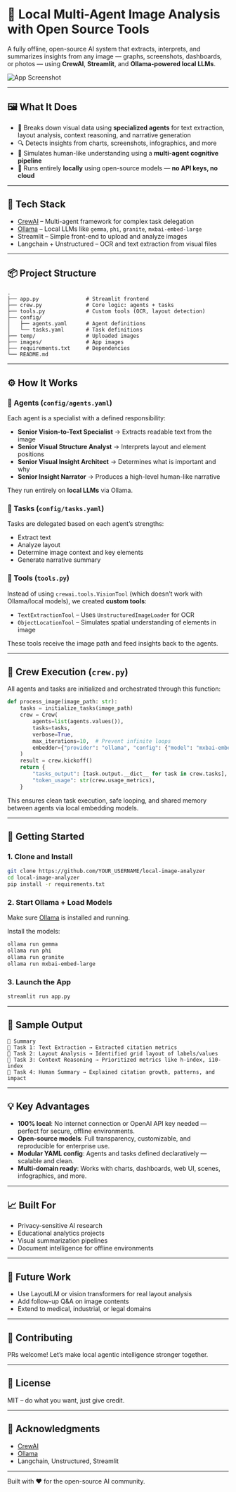 # 🧠 Local Multi-Agent Image Analysis with Open Source Tools


A fully offline, open-source AI system that extracts, interprets, and summarizes insights from any image — graphs, screenshots, dashboards, or photos — using **CrewAI**, **Streamlit**, and **Ollama-powered local LLMs**.

![App Screenshot](ImageAnalyser/images/app.png)

---

## 🖼️ What It Does

- 🧩 Breaks down visual data using **specialized agents** for text extraction, layout analysis, context reasoning, and narrative generation
- 🔍 Detects insights from charts, screenshots, infographics, and more
- 🤖 Simulates human-like understanding using a **multi-agent cognitive pipeline**
- 🔐 Runs entirely **locally** using open-source models — **no API keys, no cloud**

---

## 🧰 Tech Stack

- [CrewAI](https://github.com/joaomdmoura/crewAI) – Multi-agent framework for complex task delegation
- [Ollama](https://ollama.com) – Local LLMs like `gemma`, `phi`, `granite`, `mxbai-embed-large`
- Streamlit – Simple front-end to upload and analyze images
- Langchain + Unstructured – OCR and text extraction from visual files

---

## 📦 Project Structure

```
.
├── app.py               # Streamlit frontend
├── crew.py              # Core logic: agents + tasks
├── tools.py             # Custom tools (OCR, layout detection)
├── config/
│   ├── agents.yaml      # Agent definitions
│   └── tasks.yaml       # Task definitions
├── temp/                # Uploaded images
├── images/              # App images
├── requirements.txt     # Dependencies
└── README.md
```

---

## ⚙️ How It Works

### 🔹 Agents (`config/agents.yaml`)

Each agent is a specialist with a defined responsibility:

- **Senior Vision-to-Text Specialist** → Extracts readable text from the image
- **Senior Visual Structure Analyst** → Interprets layout and element positions
- **Senior Visual Insight Architect** → Determines what is important and why
- **Senior Insight Narrator** → Produces a high-level human-like narrative

They run entirely on **local LLMs** via Ollama.

### 🔹 Tasks (`config/tasks.yaml`)

Tasks are delegated based on each agent’s strengths:

- Extract text
- Analyze layout
- Determine image context and key elements
- Generate narrative summary

### 🔹 Tools (`tools.py`)

Instead of using `crewai.tools.VisionTool` (which doesn’t work with Ollama/local models), we created **custom tools**:

- `TextExtractionTool` – Uses `UnstructuredImageLoader` for OCR
- `ObjectLocationTool` – Simulates spatial understanding of elements in image

These tools receive the image path and feed insights back to the agents.

---

## 🧠 Crew Execution (`crew.py`)

All agents and tasks are initialized and orchestrated through this function:

```python
def process_image(image_path: str):
    tasks = initialize_tasks(image_path)
    crew = Crew(
        agents=list(agents.values()),
        tasks=tasks,
        verbose=True,
        max_iterations=10,  # Prevent infinite loops
        embedder={"provider": "ollama", "config": {"model": "mxbai-embed-large"}}
    )
    result = crew.kickoff()
    return {
        "tasks_output": [task.output.__dict__ for task in crew.tasks],
        "token_usage": str(crew.usage_metrics),
    }
```

This ensures clean task execution, safe looping, and shared memory between agents via local embedding models.

---

## 🚀 Getting Started

### 1. Clone and Install

```bash
git clone https://github.com/YOUR_USERNAME/local-image-analyzer
cd local-image-analyzer
pip install -r requirements.txt
```

### 2. Start Ollama + Load Models

Make sure [Ollama](https://ollama.com) is installed and running.

Install the models:

```bash
ollama run gemma
ollama run phi
ollama run granite
ollama run mxbai-embed-large
```

### 3. Launch the App

```bash
streamlit run app.py
```

---

## 📝 Sample Output

```
📝 Summary
🔹 Task 1: Text Extraction → Extracted citation metrics
🔹 Task 2: Layout Analysis → Identified grid layout of labels/values
🔹 Task 3: Context Reasoning → Prioritized metrics like h-index, i10-index
🔹 Task 4: Human Summary → Explained citation growth, patterns, and impact
```

---

## 💡 Key Advantages

- **100% local**: No internet connection or OpenAI API key needed — perfect for secure, offline environments.
- **Open-source models**: Full transparency, customizable, and reproducible for enterprise use.
- **Modular YAML config**: Agents and tasks defined declaratively — scalable and clean.
- **Multi-domain ready**: Works with charts, dashboards, web UI, scenes, infographics, and more.

---

## 📈 Built For

- Privacy-sensitive AI research
- Educational analytics projects
- Visual summarization pipelines
- Document intelligence for offline environments

---

## 🧱 Future Work

- Use LayoutLM or vision transformers for real layout analysis
- Add follow-up Q&A on image contents
- Extend to medical, industrial, or legal domains

---

## 🤝 Contributing

PRs welcome! Let’s make local agentic intelligence stronger together.

---

## 📄 License

MIT – do what you want, just give credit.

---

## 🙌 Acknowledgments

- [CrewAI](https://github.com/joaomdmoura/crewAI)
- [Ollama](https://ollama.com)
- Langchain, Unstructured, Streamlit

---

Built with ❤️ for the open-source AI community.
